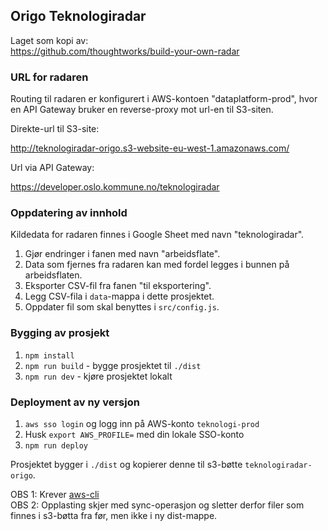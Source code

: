 ## Origo Teknologiradar

Laget som kopi av:\
https://github.com/thoughtworks/build-your-own-radar

### URL for radaren

Routing til radaren er konfigurert i AWS-kontoen "dataplatform-prod", hvor en API Gateway bruker en reverse-proxy mot
url-en til S3-siten.

Direkte-url til S3-site:

http://teknologiradar-origo.s3-website-eu-west-1.amazonaws.com/

Url via API Gateway:

https://developer.oslo.kommune.no/teknologiradar

### Oppdatering av innhold

Kildedata for radaren finnes i Google Sheet med navn "teknologiradar".

1. Gjør endringer i fanen med navn "arbeidsflate".
2. Data som fjernes fra radaren kan med fordel legges i bunnen på arbeidsflaten.
3. Eksporter CSV-fil fra fanen "til eksportering".
4. Legg CSV-fila i `data`-mappa i dette prosjektet.
5. Oppdater fil som skal benyttes i `src/config.js`.

### Bygging av prosjekt

1. `npm install`
2. `npm run build` - bygge prosjektet til `./dist`
3. `npm run dev` - kjøre prosjektet lokalt

### Deployment av ny versjon

1. `aws sso login` og logg inn på AWS-konto `teknologi-prod`
2. Husk `export AWS_PROFILE=` med din lokale SSO-konto
3. `npm run deploy`

Prosjektet bygger i `./dist` og kopierer denne til s3-bøtte `teknologiradar-origo`.

OBS 1: Krever [aws-cli](https://aws.amazon.com/cli/) \
OBS 2: Opplasting skjer med sync-operasjon og sletter derfor filer som finnes i s3-bøtta fra før, men ikke i ny dist-mappe.
